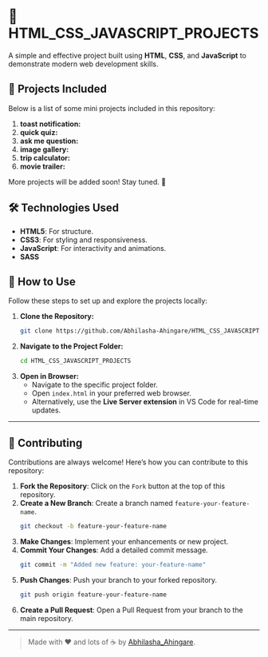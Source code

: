 

# 🚀 **HTML_CSS_JAVASCRIPT_PROJECTS**

A simple and effective project built using **HTML**, **CSS**, and **JavaScript** to demonstrate modern web development skills.

## 🚀 Projects Included

Below is a list of some mini projects included in this repository:

1. **toast notification:**
2. **quick quiz:**
3. **ask me question:**
4. **image gallery:**
5. **trip calculator:**
6. **movie trailer:**

More projects will be added soon! Stay tuned. 🎉


## 🛠️ Technologies Used

- **HTML5**: For structure.
- **CSS3**: For styling and responsiveness.
- **JavaScript**: For interactivity and animations.
- **SASS**

## 🌟 How to Use

Follow these steps to set up and explore the projects locally:

1. **Clone the Repository:**
   ```bash
   git clone https://github.com/Abhilasha-Ahingare/HTML_CSS_JAVASCRIPT_PROJECTS.git
   ```
2. **Navigate to the Project Folder:**
   ```bash
   cd HTML_CSS_JAVASCRIPT_PROJECTS
   ```
3. **Open in Browser:**
   - Navigate to the specific project folder.
   - Open `index.html` in your preferred web browser.
   - Alternatively, use the **Live Server extension** in VS Code for real-time updates.

---

## 🤝 Contributing

Contributions are always welcome! Here’s how you can contribute to this repository:

1. **Fork the Repository**: Click on the `Fork` button at the top of this repository.
2. **Create a New Branch**: Create a branch named `feature-your-feature-name`.
   ```bash
   git checkout -b feature-your-feature-name
   ```
3. **Make Changes**: Implement your enhancements or new project.
4. **Commit Your Changes**: Add a detailed commit message.
   ```bash
   git commit -m "Added new feature: your-feature-name"
   ```
5. **Push Changes**: Push your branch to your forked repository.
   ```bash
   git push origin feature-your-feature-name
   ```
6. **Create a Pull Request**: Open a Pull Request from your branch to the main repository.
---

> Made with ❤️ and lots of ☕ by [Abhilasha_Ahingare](https://github.com/Abhilasha-Ahingare).

